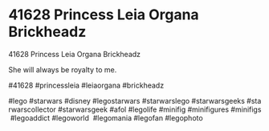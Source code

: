 # 41628 Princess Leia Organa Brickheadz

41628 Princess Leia Organa Brickheadz

She will always be royalty to me.

#41628 #princessleia #leiaorgana #brickheadz

#lego #starwars #disney #legostarwars #starwarslego #starwarsgeeks #starwarscollector #starwarsgeek #afol #legolife #minifig #minifigures #minifigs #legoaddict #legoworld  #legomania #legofan #legophoto 

